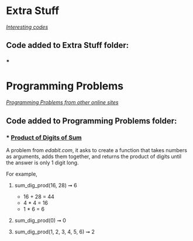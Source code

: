 # Extra Stuff
*[Interesting codes](https://github.com/ShameenShetty/Extra_Stuff/tree/master/Extra%20Stuff)*  

## Code added to Extra Stuff folder:  

### * 


# Programming Problems
*[Programming Problems from other online sites](https://github.com/ShameenShetty/Extra_Stuff/tree/master/Programming%20Problems)*   


## Code added to Programming Problems folder:

### * [Product of Digits of Sum](https://edabit.com/challenge/HrQoXJYqpYZ2Rqvtb)  
A problem from *edabit.com*, it asks to create a function that takes numbers as arguments, adds them together, and returns the product of digits until the answer is only 1 digit long.  

For example, 
1) sum_dig_prod(16, 28) ➞ 6
   * 16 + 28 = 44
   * 4 * 4 =  16
   * 1 * 6 = 6

2) sum_dig_prod(0) ➞ 0

3) sum_dig_prod(1, 2, 3, 4, 5, 6) ➞ 2
